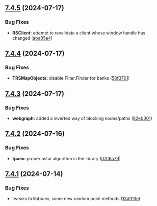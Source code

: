 ## [7.4.5](https://github.com/Torwent/SRL-T/compare/v7.4.4...v7.4.5) (2024-07-17)


### Bug Fixes

* **RSClient:** attempt to revalidate a client whose window handle has changed ([aba85a4](https://github.com/Torwent/SRL-T/commit/aba85a457da1f62c9c9180b81c7fdaf283f7247d))



## [7.4.4](https://github.com/Torwent/SRL-T/compare/v7.4.3...v7.4.4) (2024-07-17)


### Bug Fixes

* **TRSMapObjects:** disable Filter.Finder for banks ([58f3701](https://github.com/Torwent/SRL-T/commit/58f3701dc2cb0322e79ed752adfbb00aacccd8a7))



## [7.4.3](https://github.com/Torwent/SRL-T/compare/v7.4.2...v7.4.3) (2024-07-17)


### Bug Fixes

* **webgraph:** added a inverted way of blocking nodes/paths ([82eb301](https://github.com/Torwent/SRL-T/commit/82eb301d6e1691a0ab51effaa77149ced67180a1))



## [7.4.2](https://github.com/Torwent/SRL-T/compare/v7.4.1...v7.4.2) (2024-07-16)


### Bug Fixes

* **tpaex:** proper astar algorithm in the library ([0706a79](https://github.com/Torwent/SRL-T/commit/0706a7940ea9057568a1c942d09f8aac5797081c))



## [7.4.1](https://github.com/Torwent/SRL-T/compare/v7.4.0...v7.4.1) (2024-07-14)


### Bug Fixes

* tweaks to libtpaex, some new random point methods ([13d913e](https://github.com/Torwent/SRL-T/commit/13d913ee9e4e75323880159f5549b42cf6609b3b))



